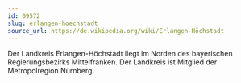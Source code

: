 ```yaml
---
id: 09572
slug: erlangen-hoechstadt
source_url: https://de.wikipedia.org/wiki/Erlangen-Höchstadt
---
```


Der Landkreis Erlangen-Höchstadt liegt im Norden des bayerischen Regierungsbezirks Mittelfranken. Der Landkreis ist Mitglied der Metropolregion Nürnberg.
